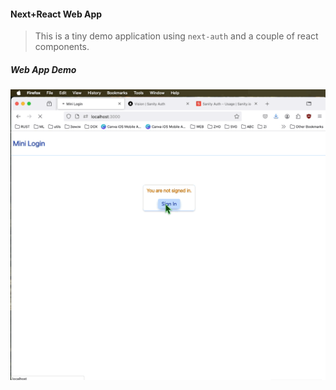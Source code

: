 #### Next+React Web App

>This is a tiny demo application using `next-auth` and a couple of react components.

##### Web App Demo

![App demo](../mini-login-video.gif)


